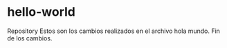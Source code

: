 # hello-world
Repository
Estos son los cambios realizados en el archivo hola mundo.
Fin de los cambios.
